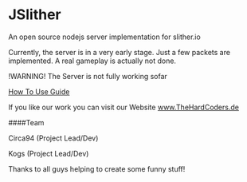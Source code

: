 # JSlither
An open source nodejs server implementation for slither.io

Currently, the server is in a very early stage. Just a few packets are implemented. A real gameplay is actually not done.

!WARNING! The Server is not fully working sofar 

[How To Use Guide](https://github.com/circa94/JSlither/blob/master/HowToUse.md)


If you like our work you can visit our Website www.TheHardCoders.de

####Team

Circa94 (Project Lead/Dev)

Kogs (Project Lead/Dev)

Thanks to all guys helping to create some funny stuff!
